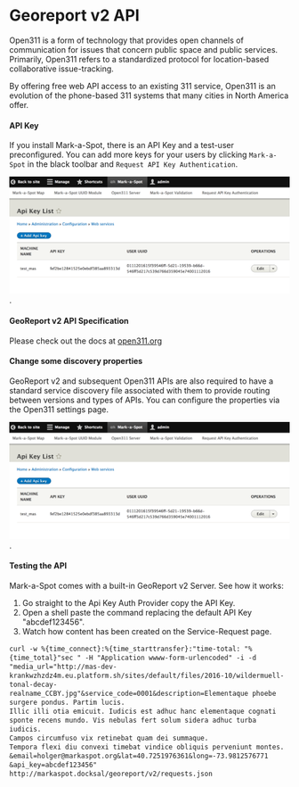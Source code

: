 # Georeport v2 API

Open311 is a form of technology that provides open channels of communication for issues that concern public space and public services. Primarily, Open311 refers to a standardized protocol for location-based collaborative issue-tracking.

By offering free web API access to an existing 311 service, Open311 is an evolution of the phone-based 311 systems that many cities in North America offer.

#### API Key

If you install Mark-a-Spot, there is an API Key and a test-user preconfigured. You can add more keys for your users by clicking `Mark-a-Spot` in the black toolbar and `Request API Key Authentication`.

![Screenshot](img/api_key.png).

#### GeoReport v2 API Specification
Please check out the docs at [open311.org]('http://wiki.open311.org/GeoReport_v2/')

#### Change some discovery properties

GeoReport v2 and subsequent Open311 APIs are also required to have a standard service discovery file associated with them to provide routing between versions and types of APIs. You can configure the properties via the Open311 settings page.

![Screenshot](img/api_key.png).


#### Testing the API
Mark-a-Spot comes with a built-in GeoReport v2 Server. See how it works:
1. Go straight to the  Api Key Auth Provider copy the API Key.
2. Open a shell paste the command replacing the default API Key "abcdef123456". 
3. Watch how content has been created on the Service-Request page.

```
curl -w %{time_connect}:%{time_starttransfer}:"time-total: "%{time_total}"sec " -H "Application wwww-form-urlencoded" -i -d "media_url="http://mas-dev-krankwzhzdz4m.eu.platform.sh/sites/default/files/2016-10/wildermuell-tonal-decay-realname_CCBY.jpg"&service_code=0001&description=Elementaque phoebe surgere pondus. Partim lucis. 
Illic illi otia emicuit. Iudicis est adhuc hanc elementaque cognati sponte recens mundo. Vis nebulas fert solum sidera adhuc turba iudicis.
Campos circumfuso vix retinebat quam dei summaque. 
Tempora flexi diu convexi timebat vindice obliquis perveniunt montes.
&email=holger@markaspot.org&lat=40.7251976361&long=-73.9812576771
&api_key=abcdef123456" http://markaspot.docksal/georeport/v2/requests.json
```
